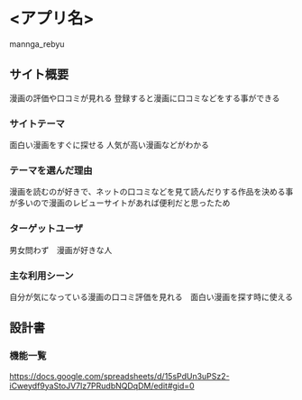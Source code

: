 # <アプリ名>
mannga_rebyu
## サイト概要
漫画の評価や口コミが見れる
登録すると漫画に口コミなどをする事ができる

### サイトテーマ
面白い漫画をすぐに探せる
人気が高い漫画などがわかる

### テーマを選んだ理由
漫画を読むのが好きで、ネットの口コミなどを見て読んだりする作品を決める事が多いので漫画のレビューサイトがあれば便利だと思ったため

### ターゲットユーザ
男女問わず　漫画が好きな人

### 主な利用シーン
自分が気になっている漫画の口コミ評価を見れる　面白い漫画を探す時に使える

## 設計書

### 機能一覧
<https://docs.google.com/spreadsheets/d/15sPdUn3uPSz2-iCweydf9yaStoJV7lz7PRudbNQDqDM/edit#gid=0>

